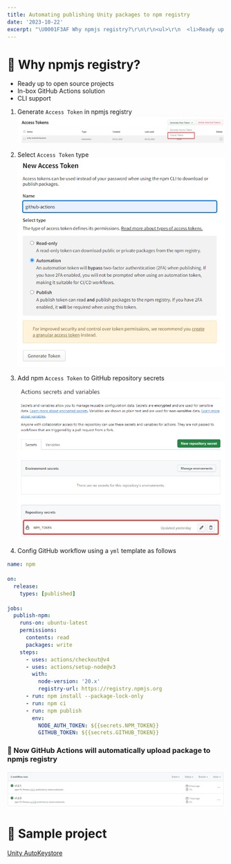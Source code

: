```yaml
---
title: Automating publishing Unity packages to npm registry
date: '2023-10-22'
excerpt: "\U0001F3AF Why npmjs registry?\r\n\r\n<ul>\r\n  <li>Ready up to open source projects</li>\r\n  <li>In-box GitHub Actions solution</li>\r\n  <li>CLI support</li>\r\n</ul>\r\n\r\n1. Generate Access Token in npmjs registry..."
---
```


# 🎯 Why npmjs registry?

<ul>
  <li>Ready up to open source projects</li>
  <li>In-box GitHub Actions solution</li>
  <li>CLI support</li>
</ul>

1. Generate `Access Token` in npmjs registry
![](/assets/img/posts/GljgtqpFeo.png)

2. Select `Access Token` type
![](/assets/img/posts/chrome_Y6Piz4Q7sd.png)

3. Add npm `Access Token` to GitHub repository secrets
![](/assets/img/posts/GMQSbVozZV.png)

4. Config GitHub workflow using a `yml` template as follows

```yaml
name: npm

on:
  release:
    types: [published]

jobs:
  publish-npm:
    runs-on: ubuntu-latest
    permissions:
      contents: read
      packages: write
    steps:
      - uses: actions/checkout@v4
      - uses: actions/setup-node@v3
        with:
          node-version: '20.x'
          registry-url: https://registry.npmjs.org
      - run: npm install --package-lock-only
      - run: npm ci
      - run: npm publish
        env:
          NODE_AUTH_TOKEN: ${{secrets.NPM_TOKEN}}
          GITHUB_TOKEN: ${{secrets.GITHUB_TOKEN}}
```

### 🎉 Now GitHub Actions  will automatically upload package to npmjs registry
![](/assets/img/posts/chrome_lhfCawA1bC.png)

# 🎁 Sample project

[Unity AutoKeystore](https://github.com/dreamcodestudio/com.dreamcode.mobile.android-keystore)
